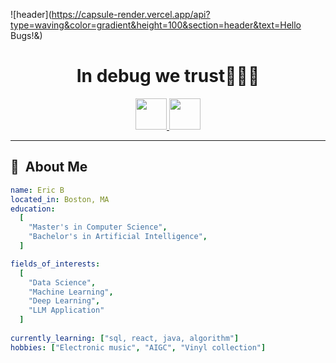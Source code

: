 

![header](https://capsule-render.vercel.app/api?type=waving&color=gradient&height=100&section=header&text=Hello Bugs!&)

<h1 align="center">
  In debug we trust🧑🏻‍💻
</h1>

<p align='center'>
<a href="www.linkedin.com/in/yifei-bao-916018346">
  <img height="50" src="https://user-images.githubusercontent.com/46517096/166973395-19676cd8-f8ec-4abf-83ff-da8243505b82.png"/>
</a>
<a href="https://www.instagram.com/spectualmusic">
  <img height="50" src="https://user-images.githubusercontent.com/46517096/166974368-9798f39f-1f46-499c-b14e-81f0a3f83a06.png"/>
</a>
</p>

---

<h2> 💽 &nbsp;About Me</h2>

```yaml
name: Eric B
located_in: Boston, MA
education:
  [
    "Master's in Computer Science",
    "Bachelor's in Artificial Intelligence",
  ]

fields_of_interests:
  [
    "Data Science",
    "Machine Learning",
    "Deep Learning",
    "LLM Application"
  ]
  
currently_learning: ["sql, react, java, algorithm"]
hobbies: ["Electronic music", "AIGC", "Vinyl collection"]
```

